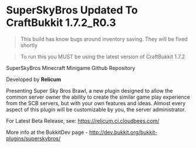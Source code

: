 SuperSkyBros Updated To CraftBukkit 1.7.2_R0.3
==============

<blockquote>This build has know bugs around inventory saving. They will be fixed shortly</blockquote>

<blockquote>To run this you MUST be using the latest version of CraftBukkit 1.7.2</blockquote>

SuperSkyBros Minecraft Minigame Github Repository

Developed by **Relicum**

Presenting Super Sky Bros Brawl, a new plugin designed to allow the common server owner the ability to create the similar game play experience from the SCB servers, but with your own features and ideas. Almost every aspect of this plugin will be customizable by you, the server administrator.

For Latest Beta Release, see: https://relicum.ci.cloudbees.com/

More info at the BukkitDev page - http://dev.bukkit.org/bukkit-plugins/superskybros/
